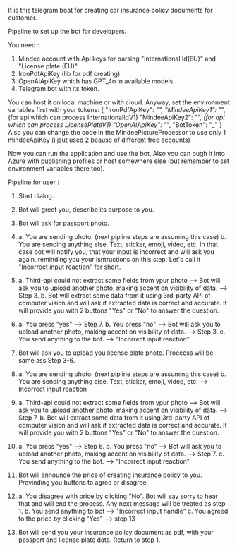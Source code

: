 It is this telegram boat for creating car insurance policy documents for customer. 

Pipeline to set up the bot for developers. 

You need :
1. Mindee account with Api keys for parsing "International Id(EU)" and "License plate (EU)"
2. IronPdfApiKey (lib for pdf creating)
3. OpenAiApiKey which has GPT_4o in available models
4. Telegram bot with its token.

You can host it on local machine or with cloud.
Anyway, set the environment variables first with your tokens: 
{
        "IronPdfApiKey": "_",
        "MindeeApiKey1": "_", (for api which can process InternationalIdV1)
        "MindeeApiKey2": "_", (for api which can process LicensePlateV1)
        "OpenAiApiKey": "_",
        "BotToken": "_"
}
Also you can change the code in the MindeePictureProcessor to use only 1 mindeeApiKey (i jsut used 2 beause of different free accounts)

Now you can run the application and use the bot.
Also you can pugh it into Azure with publishing profiles or host somewhere else (but remember to set environment variables there too).


Pipeline for user :
1. Start dialog.

2. Bot will greet you, describe its purpose to you.
   
3. Bot will ask for passport photo.

4. a. You are sending photo. (next pipline steps are assuming this case)
   b. You are sending anything else. Text, sticker, emoji, video, etc.
   In that case bot will notify you, that your input is incorrect and will ask you again, reminding you your isntructions on this step.
   Let's call it "Incorrect input reaction" for short.

5. a. Third-api could not extract some fields from ypur photo --> Bot will ask you to upload another photo, making accent on visibility of data. --> Step 3.
   b. Bot will extract some data from it using 3rd-party API of computer vision and will ask if extracted data is correct and accurate.
   It will provide you with 2 buttons "Yes" or "No" to answer the question.

6. a. You press "yes" --> Step 7.
   b. You press "no" --> Bot will ask you to upload another photo, making accent on visibility of data. --> Step 3.
   c. You send anything to the bot. --> "Incorrect input reaction"

7. Bot will ask you to upload you license plate photo. Proccess will be same ass Step 3-6.

8. a. You are sending photo. (next pipline steps are assuming this case)
   b. You are sending anything else. Text, sticker, emoji, video, etc. --> Incorrect input reaction

9. a. Third-api could not extract some fields from ypur photo --> Bot will ask you to upload another photo, making accent on visibility of data. --> Step 7.
   b. Bot will extract some data from it using 3rd-party API of computer vision and will ask if extracted data is correct and accurate.
   It will provide you with 2 buttons "Yes" or "No" to answer the question.

10. a. You press "yes" --> Step 6.
   b. You press "no" --> Bot will ask you to upload another photo, making accent on visibility of data. --> Step 7.
   c. You send anything to the bot. --> "Incorrect input reaction"

11. Bot will announce the price of creating insurance policy to you. Provinding you buttons to agree or disagree.

12. a. You disagree with price by clicking "No". Bot will say sorry to hear that and will end the process. Any next message will be treated as step 1.
    b. You send anything to bot --> "Incorrect input handle"
    c. You agreed to the price by clicking "Yes" --> step 13

13. Bot will send you your insurance policy document as pdf, with your passport and license plate data. Return to step 1.

